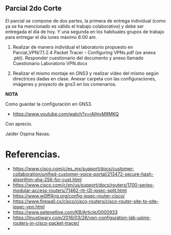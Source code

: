 ## Parcial 2do Corte

El parcial se compone de dos partes, la primera de entrega individual (como ya se ha mencionado es válido el trabajo colaborativo) y debe ser entregada el día de hoy. 
Y una segunda en los habituales grupos de trabajo para entregar el día lunes máximo 6:00 am.

1. Realizar de manera individual el laboratorio propuesto en Parcial_VPN/7.1.2.4 Packet Tracer - Configuring VPNs.pdf (se anexa .pkt). Responder cuestionario del documento y anexo llamado Cuestionario Laboratorio VPN.docx

2. Realizar el mismo montaje en GNS3 y realizar vídeo del mismo según directrices dadas en clase.
Anexar carpeta con las configuraciones, imágenes y proyecto de gns3 en los comenarios.

**NOTA**

Como guardar la configuración en GNS3.

 - https://www.youtube.com/watch?v=rAIhjyM9MKQ

 Con aprecio.

 Jaider Ospina Navas.

# Referencias.

- https://www.cisco.com/c/es_mx/support/docs/customer-collaboration/unified-customer-voice-portal/213472-secure-hash-algorithm-sha-256-for-cust.html
- https://www.cisco.com/c/en/us/support/docs/routers/1700-series-modular-access-routers/71462-rtr-l2l-ipsec-split.html
- https://www.w0lff4ng.org/config-ipsec-router-cisco/
- https://www.firewall.cx/cisco/cisco-routers/cisco-router-site-to-site-ipsec-vpn.html
- https://www.petenetlive.com/KB/Article/0000933
- https://linuxtiwary.com/2016/03/26/vpn-configuration-lab-using-routers-in-cisco-packet-tracer/
- 
